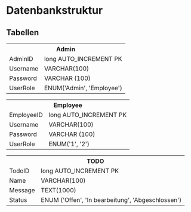 # Datenbankstruktur

## Tabellen

 <table>
  <tr>
    <th colspan="2">Admin</th>
  </tr>
  <tr>
    <td>AdminID</td>
    <td>long AUTO_INCREMENT PK</td>
  </tr>
  <tr>
    <td>Username</td>
    <td>VARCHAR(100)</td>
  </tr>
  <tr>
    <td>Password</td>
    <td>VARCHAR (100)</td>
  </tr>
  <tr>
    <td>UserRole</td>
    <td>ENUM('Admin', 'Employee') </td>
  </tr>
</table> 

<table>
  <tr>
    <th colspan="2">Employee</th>
  </tr>
  <tr>
    <td>EmployeeID</td>
    <td>long AUTO_INCREMENT PK</td>
  </tr>
  <tr>
    <td>Username</td>
    <td>VARCHAR(100)</td>
  </tr>
  <tr>
    <td>Password</td>
    <td>VARCHAR (100)</td>
  </tr>
  <tr>
  <tr>
    <td>UserRole</td>
    <td>ENUM('1', '2')</td>
  </tr>
</table> 

<table>
  <tr>
    <th colspan="2">TODO</th>
  </tr>
  <tr>
    <td>TodoID</td>
    <td>long AUTO_INCREMENT PK</td>
  </tr>
  <tr>
    <td>Name</td>
    <td>VARCHAR(100)</td>
  </tr>
  <tr>
    <td>Message</td>
    <td>TEXT(1000)</td>
  </tr>
  <tr>
    <td>Status</td>
    <td>ENUM ('Offen', 'In bearbeitung', 'Abgeschlossen')</td>
  </tr>
</table> 
